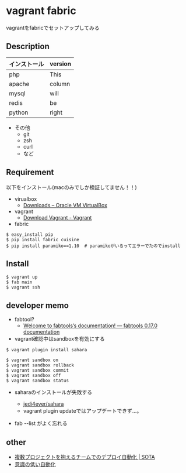 vagrant fabric
====
vagrantをfabricでセットアップしてみる

## Description

| インストール | version |
|:-----------|:------------|
| php        |        This |
| apache     |      column |
| mysql      |        will |
| redis      |          be |
| python     |       right |

- その他
  - git
  - zsh
  - curl
  - など

## Requirement

以下をインストール(macのみでしか検証してません！！)
- virualbox
  - [Downloads – Oracle VM VirtualBox](https://www.virtualbox.org/wiki/Downloads)
- vagrant
  - [Download Vagrant - Vagrant](https://www.vagrantup.com/downloads.html)
- fabric
```
$ easy_install pip
$ pip install fabric cuisine
$ pip install paramiko==1.10  # paramikoがいるってエラーでたのでinstall
```

## Install

```
$ vagrant up
$ fab main
$ vagrant ssh
```

## developer memo
- fabtool?
  - [Welcome to fabtools’s documentation! — fabtools 0.17.0 documentation](http://fabtools.readthedocs.org/en/0.17.0/)
- vagrant確認中はsandboxを有効にする

```
$ vagrant plugin install sahara

$ vagrant sandbox on
$ vagrant sandbox rollback
$ vagrant sandbox commit
$ vagrant sandbox off
$ vagrant sandbox status
```

- saharaのインストールが失敗する
  - [jedi4ever/sahara](https://github.com/jedi4ever/sahara)
  - vagrant plugin updateではアップデートできず…。

- fab --list がよく忘れる

## other
- [複数プロジェクトを抱えるチームでのデプロイ自動化 | SOTA](http://deeeet.com/writing/2014/10/30/fabric/)
- [意識の低い自動化](http://www.slideshare.net/greenasparagus/ss-42424543)
